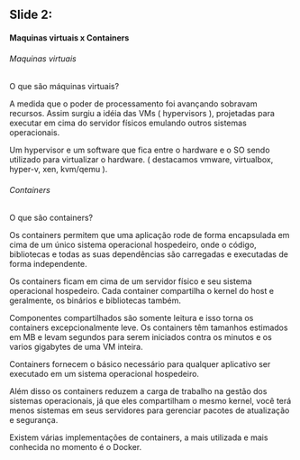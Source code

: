 ## Slide 2:

#### Maquinas virtuais x Containers

###### Maquinas virtuais
O que são máquinas virtuais?

A medida que o poder de processamento foi avançando sobravam recursos. Assim surgiu a idéia das VMs ( hypervisors ), projetadas para executar em cima do servidor físicos emulando outros sistemas operacionais.

Um hypervisor e um software que fica entre o hardware e o SO sendo utilizado para virtualizar o hardware. ( destacamos vmware, virtualbox, hyper-v, xen, kvm/qemu ).


###### Containers
O que são containers?

Os containers permitem que uma aplicação rode de forma encapsulada em cima de um único sistema operacional hospedeiro, onde o código, bibliotecas e todas as suas dependências são carregadas e executadas de forma independente.

Os containers ficam em cima de um servidor físico e seu sistema operacional hospedeiro.
Cada container compartilha o kernel do host e geralmente, os binários e bibliotecas também. 

Componentes compartilhados são somente leitura e isso torna os containers excepcionalmente leve. 
Os containers têm tamanhos estimados em MB e levam segundos para serem iniciados contra os minutos e os varios gigabytes de uma VM inteira.

Containers fornecem o básico necessário para qualquer aplicativo ser executado em um sistema operacional hospedeiro.

Além disso os containers reduzem a carga de trabalho na gestão dos sistemas operacionais, já que eles compartilham o mesmo kernel, você terá menos sistemas em seus servidores para gerenciar pacotes de atualização e segurança.

Existem várias implementações de containers, a mais utilizada e mais conhecida no momento é o Docker. 

